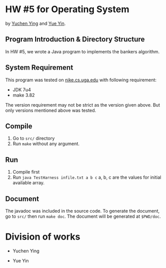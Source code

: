 # HW #5 for Operating System

by [Yuchen Ying](yegle@uga.edu) and [Yue Yin](yinyue@uga.edu).

## Program Introduction & Directory Structure

In HW #5, we wrote a Java program to implements the bankers algorithm.

## System Requirement

This program was tested on [nike.cs.uga.edu](ssh://nike.cs.uga.edu) with following requirement:

 * JDK 7u4
 * make 3.82

The version requirement may not be strict as the version given above. But only versions mentioned above was tested.

## Compile

 1. Go to `src/` directory
 2. Run `make` without any argument.

## Run

 1. Compile first
 2. Run `java TestHarness infile.txt a b c`
	a, b, c are the values for initial available array.

## Document

The javadoc was included in the source code. To generate the document, go to `src/` then run `make doc`. The document will be generated at `$PWD/doc`.


# Division of works

 * Yuchen Ying


 * Yue Yin


